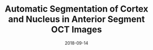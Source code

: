 ---
title: "Automatic Segmentation of Cortex and Nucleus in Anterior Segment OCT Images"
collection: conferences
permalink: /publication/Automatic
date: 2018-09-14
venue: "COMPAY/OMIA@MICCAI"
city: 
state: ""
thumbnail: "Automatic.png"
teaser :
authors: "Pengshuai Yin, Mingkui Tan, Huaqing Min, Yanwu Xu, Guanghui Xu, Qingyao Wu, Yunfei Tong, Higashita Risa, Jiang Liu"
bibtex: Automatic.txt
uri: Automatic.pdf
arxiv: 
project: 
source: 
poster: 
data:
---